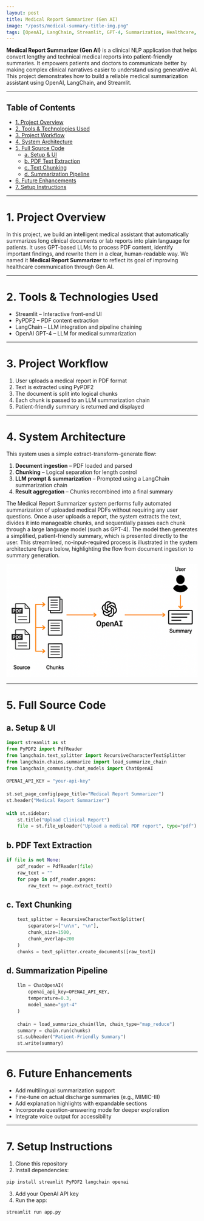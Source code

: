 ```yaml
---
layout: post
title: Medical Report Summarizer (Gen AI)
image: "/posts/medical-summary-title-img.png"
tags: [OpenAI, LangChain, Streamlit, GPT-4, Summarization, Healthcare, PDF, LLM, NLP]
---
```


**Medical Report Summarizer (Gen AI)** is a clinical NLP application that helps convert lengthy and technical medical reports into patient-friendly summaries. It empowers patients and doctors to communicate better by making complex clinical narratives easier to understand using generative AI. This project demonstrates how to build a reliable medical summarization assistant using OpenAI, LangChain, and Streamlit.

---

## Table of Contents

- [1. Project Overview](#1-project-overview)
- [2. Tools & Technologies Used](#2-tools--technologies-used)
- [3. Project Workflow](#3-project-workflow)
- [4. System Architecture](#4-system-architecture)
- [5. Full Source Code](#5-full-source-code)
  - [a. Setup & UI](#a-setup--ui)
  - [b. PDF Text Extraction](#b-pdf-text-extraction)
  - [c. Text Chunking](#c-text-chunking)
  - [d. Summarization Pipeline](#d-summarization-pipeline)
- [6. Future Enhancements](#6-future-enhancements)
- [7. Setup Instructions](#7-setup-instructions)

---

# 1. Project Overview <a name="1-project-overview"></a>

In this project, we build an intelligent medical assistant that automatically summarizes long clinical documents or lab reports into plain language for patients. It uses GPT-based LLMs to process PDF content, identify important findings, and rewrite them in a clear, human-readable way. We named it **Medical Report Summarizer** to reflect its goal of improving healthcare communication through Gen AI.

---

# 2. Tools & Technologies Used <a name="2-tools--technologies-used"></a>

- Streamlit – Interactive front-end UI
- PyPDF2 – PDF content extraction
- LangChain – LLM integration and pipeline chaining
- OpenAI GPT-4 – LLM for medical summarization

---

# 3. Project Workflow <a name="3-project-workflow"></a>

1. User uploads a medical report in PDF format
2. Text is extracted using PyPDF2
3. The document is split into logical chunks
4. Each chunk is passed to an LLM summarization chain
5. Patient-friendly summary is returned and displayed

---

# 4. System Architecture <a name="4-system-architecture"></a>

This system uses a simple extract-transform-generate flow:

1. **Document ingestion** – PDF loaded and parsed
2. **Chunking** – Logical separation for length control
3. **LLM prompt & summarization** – Prompted using a LangChain summarization chain
4. **Result aggregation** – Chunks recombined into a final summary

The Medical Report Summarizer system performs fully automated summarization of uploaded medical PDFs without requiring any user questions. Once a user uploads a report, the system extracts the text, divides it into manageable chunks, and sequentially passes each chunk through a large language model (such as GPT-4). The model then generates a simplified, patient-friendly summary, which is presented directly to the user. This streamlined, no-input-required process is illustrated in the system architecture figure below, highlighting the flow from document ingestion to summary generation.

![alt text](/img/posts/medical-report-summarizer-architecture.png "Architecture diagram")

---

# 5. Full Source Code <a name="5-full-source-code"></a>

## a. Setup & UI <a name="a-setup--ui"></a>
```python
import streamlit as st
from PyPDF2 import PdfReader
from langchain.text_splitter import RecursiveCharacterTextSplitter
from langchain.chains.summarize import load_summarize_chain
from langchain_community.chat_models import ChatOpenAI

OPENAI_API_KEY = "your-api-key"

st.set_page_config(page_title="Medical Report Summarizer")
st.header("Medical Report Summarizer")

with st.sidebar:
    st.title("Upload Clinical Report")
    file = st.file_uploader("Upload a medical PDF report", type="pdf")
```

## b. PDF Text Extraction <a name="b-pdf-text-extraction"></a>
```python
if file is not None:
    pdf_reader = PdfReader(file)
    raw_text = ""
    for page in pdf_reader.pages:
        raw_text += page.extract_text()
```

## c. Text Chunking <a name="c-text-chunking"></a>
```python
    text_splitter = RecursiveCharacterTextSplitter(
        separators=["\n\n", "\n"],
        chunk_size=1500,
        chunk_overlap=200
    )
    chunks = text_splitter.create_documents([raw_text])
```

## d. Summarization Pipeline <a name="d-summarization-pipeline"></a>
```python
    llm = ChatOpenAI(
        openai_api_key=OPENAI_API_KEY,
        temperature=0.3,
        model_name="gpt-4"
    )

    chain = load_summarize_chain(llm, chain_type="map_reduce")
    summary = chain.run(chunks)
    st.subheader("Patient-Friendly Summary")
    st.write(summary)
```

---

# 6. Future Enhancements <a name="6-future-enhancements"></a>

- Add multilingual summarization support
- Fine-tune on actual discharge summaries (e.g., MIMIC-III)
- Add explanation highlights with expandable sections
- Incorporate question-answering mode for deeper exploration
- Integrate voice output for accessibility

---

# 7. Setup Instructions <a name="7-setup-instructions"></a>

1. Clone this repository
2. Install dependencies:
```bash
pip install streamlit PyPDF2 langchain openai
```
3. Add your OpenAI API key
4. Run the app:
```bash
streamlit run app.py
